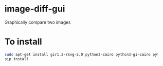 # image-diff-gui
Graphically compare two images

# To install

```sh
sudo apt-get install gir1.2-rsvg-2.0 python3-cairo python3-gi-cairo python3-gi libcairo2-dev gir1.2-gtk-3.0 libgirepository1.0-dev
pip install .
```
